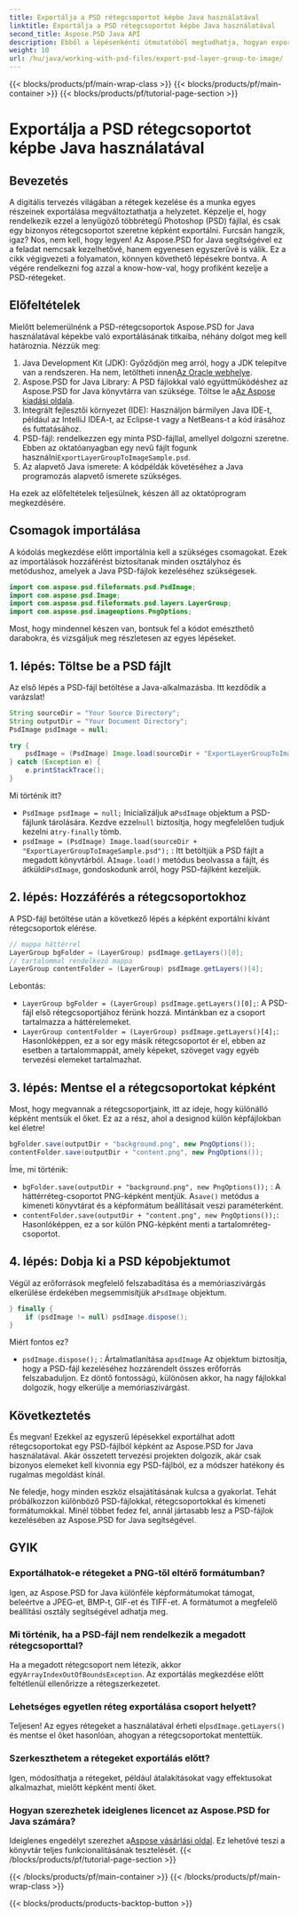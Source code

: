 ```yaml
---
title: Exportálja a PSD rétegcsoportot képbe Java használatával
linktitle: Exportálja a PSD rétegcsoportot képbe Java használatával
second_title: Aspose.PSD Java API
description: Ebből a lépésenkénti útmutatóból megtudhatja, hogyan exportálhat PSD-rétegcsoportokat képekbe az Aspose.PSD for Java használatával. Tökéletes fejlesztőknek és tervezőknek.
weight: 10
url: /hu/java/working-with-psd-files/export-psd-layer-group-to-image/
---
```


{{< blocks/products/pf/main-wrap-class >}}
{{< blocks/products/pf/main-container >}}
{{< blocks/products/pf/tutorial-page-section >}}

# Exportálja a PSD rétegcsoportot képbe Java használatával

## Bevezetés

A digitális tervezés világában a rétegek kezelése és a munka egyes részeinek exportálása megváltoztathatja a helyzetet. Képzelje el, hogy rendelkezik ezzel a lenyűgöző többrétegű Photoshop (PSD) fájllal, és csak egy bizonyos rétegcsoportot szeretne képként exportálni. Furcsán hangzik, igaz? Nos, nem kell, hogy legyen! Az Aspose.PSD for Java segítségével ez a feladat nemcsak kezelhetővé, hanem egyenesen egyszerűvé is válik. Ez a cikk végigvezeti a folyamaton, könnyen követhető lépésekre bontva. A végére rendelkezni fog azzal a know-how-val, hogy profiként kezelje a PSD-rétegeket.

## Előfeltételek

Mielőtt belemerülnénk a PSD-rétegcsoportok Aspose.PSD for Java használatával képekbe való exportálásának titkaiba, néhány dolgot meg kell határoznia. Nézzük meg:

1.  Java Development Kit (JDK): Győződjön meg arról, hogy a JDK telepítve van a rendszeren. Ha nem, letöltheti innen[Az Oracle webhelye](https://www.oracle.com/java/technologies/javase-downloads.html).
2. Aspose.PSD for Java Library: A PSD fájlokkal való együttműködéshez az Aspose.PSD for Java könyvtárra van szüksége. Töltse le a[Az Aspose kiadási oldala](https://releases.aspose.com/psd/java/).
3. Integrált fejlesztői környezet (IDE): Használjon bármilyen Java IDE-t, például az IntelliJ IDEA-t, az Eclipse-t vagy a NetBeans-t a kód írásához és futtatásához.
4.  PSD-fájl: rendelkezzen egy minta PSD-fájllal, amellyel dolgozni szeretne. Ebben az oktatóanyagban egy nevű fájlt fogunk használni`ExportLayerGroupToImageSample.psd`.
5. Az alapvető Java ismerete: A kódpéldák követéséhez a Java programozás alapvető ismerete szükséges.

Ha ezek az előfeltételek teljesülnek, készen áll az oktatóprogram megkezdésére.

## Csomagok importálása

A kódolás megkezdése előtt importálnia kell a szükséges csomagokat. Ezek az importálások hozzáférést biztosítanak minden osztályhoz és metódushoz, amelyek a Java PSD-fájlok kezeléséhez szükségesek.

```java
import com.aspose.psd.fileformats.psd.PsdImage;
import com.aspose.psd.Image;
import com.aspose.psd.fileformats.psd.layers.LayerGroup;
import com.aspose.psd.imageoptions.PngOptions;
```

Most, hogy mindennel készen van, bontsuk fel a kódot emészthető darabokra, és vizsgáljuk meg részletesen az egyes lépéseket.

## 1. lépés: Töltse be a PSD fájlt

Az első lépés a PSD-fájl betöltése a Java-alkalmazásba. Itt kezdődik a varázslat!

```java
String sourceDir = "Your Source Directory";
String outputDir = "Your Document Directory";
PsdImage psdImage = null;

try {
    psdImage = (PsdImage) Image.load(sourceDir + "ExportLayerGroupToImageSample.psd");
} catch (Exception e) {
    e.printStackTrace();
}
```

Mi történik itt?
- `PsdImage psdImage = null;` Inicializáljuk a`PsdImage` objektum a PSD-fájlunk tárolására. Kezdve ezzel`null` biztosítja, hogy megfelelően tudjuk kezelni a`try-finally` tömb.
- `psdImage = (PsdImage) Image.load(sourceDir + "ExportLayerGroupToImageSample.psd");` : Itt betöltjük a PSD fájlt a megadott könyvtárból. A`Image.load()` metódus beolvassa a fájlt, és átküldi`PsdImage`, gondoskodunk arról, hogy PSD-fájlként kezeljük.

## 2. lépés: Hozzáférés a rétegcsoportokhoz

A PSD-fájl betöltése után a következő lépés a képként exportálni kívánt rétegcsoportok elérése.

```java
// mappa háttérrel
LayerGroup bgFolder = (LayerGroup) psdImage.getLayers()[0];
// tartalommal rendelkező mappa
LayerGroup contentFolder = (LayerGroup) psdImage.getLayers()[4];
```

Lebontás:
- `LayerGroup bgFolder = (LayerGroup) psdImage.getLayers()[0];`: A PSD-fájl első rétegcsoportjához férünk hozzá. Mintánkban ez a csoport tartalmazza a háttérelemeket.
- `LayerGroup contentFolder = (LayerGroup) psdImage.getLayers()[4];`: Hasonlóképpen, ez a sor egy másik rétegcsoportot ér el, ebben az esetben a tartalommappát, amely képeket, szöveget vagy egyéb tervezési elemeket tartalmazhat.

## 3. lépés: Mentse el a rétegcsoportokat képként

Most, hogy megvannak a rétegcsoportjaink, itt az ideje, hogy különálló képként mentsük el őket. Ez az a rész, ahol a designod külön képfájlokban kel életre!

```java
bgFolder.save(outputDir + "background.png", new PngOptions());
contentFolder.save(outputDir + "content.png", new PngOptions());
```

Íme, mi történik:
- `bgFolder.save(outputDir + "background.png", new PngOptions());` : A háttérréteg-csoportot PNG-képként mentjük. A`save()` metódus a kimeneti könyvtárat és a képformátum beállításait veszi paraméterként.
- `contentFolder.save(outputDir + "content.png", new PngOptions());`: Hasonlóképpen, ez a sor külön PNG-képként menti a tartalomréteg-csoportot.

## 4. lépés: Dobja ki a PSD képobjektumot

 Végül az erőforrások megfelelő felszabadítása és a memóriaszivárgás elkerülése érdekében megsemmisítjük a`PsdImage` objektum.

```java
} finally {
    if (psdImage != null) psdImage.dispose();
}
```

Miért fontos ez?
- `psdImage.dispose();` : Ártalmatlanítása a`psdImage` Az objektum biztosítja, hogy a PSD-fájl kezeléséhez hozzárendelt összes erőforrás felszabaduljon. Ez döntő fontosságú, különösen akkor, ha nagy fájlokkal dolgozik, hogy elkerülje a memóriaszivárgást.

## Következtetés

És megvan! Ezekkel az egyszerű lépésekkel exportálhat adott rétegcsoportokat egy PSD-fájlból képként az Aspose.PSD for Java használatával. Akár összetett tervezési projekten dolgozik, akár csak bizonyos elemeket kell kivonnia egy PSD-fájlból, ez a módszer hatékony és rugalmas megoldást kínál.

Ne feledje, hogy minden eszköz elsajátításának kulcsa a gyakorlat. Tehát próbálkozzon különböző PSD-fájlokkal, rétegcsoportokkal és kimeneti formátumokkal. Minél többet fedez fel, annál jártasabb lesz a PSD-fájlok kezelésében az Aspose.PSD for Java segítségével.

## GYIK

### Exportálhatok-e rétegeket a PNG-től eltérő formátumban?
Igen, az Aspose.PSD for Java különféle képformátumokat támogat, beleértve a JPEG-et, BMP-t, GIF-et és TIFF-et. A formátumot a megfelelő beállítási osztály segítségével adhatja meg.

### Mi történik, ha a PSD-fájl nem rendelkezik a megadott rétegcsoporttal?
 Ha a megadott rétegcsoport nem létezik, akkor egy`ArrayIndexOutOfBoundsException`. Az exportálás megkezdése előtt feltétlenül ellenőrizze a rétegszerkezetet.

### Lehetséges egyetlen réteg exportálása csoport helyett?
 Teljesen! Az egyes rétegeket a használatával érheti el`psdImage.getLayers()` és mentse el őket hasonlóan, ahogyan a rétegcsoportokat mentettük.

### Szerkeszthetem a rétegeket exportálás előtt?
Igen, módosíthatja a rétegeket, például átalakításokat vagy effektusokat alkalmazhat, mielőtt képként menti őket.

### Hogyan szerezhetek ideiglenes licencet az Aspose.PSD for Java számára?
 Ideiglenes engedélyt szerezhet a[Aspose vásárlási oldal](https://purchase.aspose.com/temporary-license/). Ez lehetővé teszi a könyvtár teljes funkcionalitásának tesztelését.
{{< /blocks/products/pf/tutorial-page-section >}}

{{< /blocks/products/pf/main-container >}}
{{< /blocks/products/pf/main-wrap-class >}}

{{< blocks/products/products-backtop-button >}}
